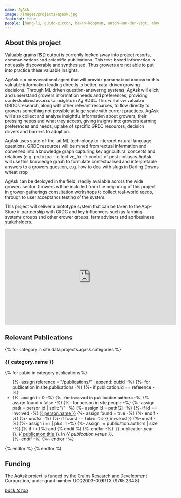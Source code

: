 ```yaml
---
name: AgAsk
image: /images/projects/agask.jpg
featured: true
people: [hang-li, guido-zuccon, bevan-koopman, anton-van-der-vegt, ahmed-mourad]
---
```


## About this project

Valuable grains R&D output is currently locked away into project reports, communications and scientific publications. This text-based information is not easily discoverable and synthesised. Thus growers are not able to put into practice these valuable insights.

AgAsk is a conversational agent that will provide personalised access to this valuable information leading directly to better, data-driven growing decisions. Through ML driven question-answering systems, AgAsk will elicit and understand growers information needs and preferences, providing contextualised access to insights in Ag RD&E. This will allow valuable GRDCs research, along with other relevant resources, to flow directly to growers  something not possible at large scale with current practices. AgAsk will also collect and analyse insightful information about growers, their pressing needs and what they access, giving insights into growers learning preferences and needs, uptake of specific GRDC resources, decision drivers and barriers to adoption.

AgAsk uses state-of-the-art ML technology to interpret natural language questions. GRDC resources will be mined from textual information and converted into a knowledge graph capturing key agricultural concepts and relations (e.g. protozoa --effective_for--> control of pest molluscs AgAsk will use this knowledge graph to formulate contextualised and interpretable answers to a growers question, e.g. how to deal with slugs in Darling Downs wheat crop

AgAsk can be deployed in the field, readily available across the wide growers sector. Growers will be included from the beginning of this project in grower-gatherings  consultation workshops to collect real-world needs, through to user acceptance testing of the system.

This project will deliver a prototype system that can be taken to the App-Store in partnership with GRDC and key influencers such as farming systems groups and other grower groups, farm advisers and agribusiness stakeholders.

<iframe width="560" height="315" src="https://www.youtube-nocookie.com/embed/uItp9LsC1UE" frameborder="0" allow="accelerometer; autoplay; encrypted-media; gyroscope; picture-in-picture" allowfullscreen></iframe>

## Relevant Publications 

{% for category in site.data.projects.agask.categories %}

### {{ category.name }}

{% for pubid in category.publications %}
<ul>
    {%- assign reference =  "/publications/" | append: pubid -%}
    {%- for publication in site.publications -%}
        {%- if publication.id == reference -%}
            <li>
            {%- assign i = 0 -%}
            {%- for involved in publication.authors -%}
                {%- assign found = false -%}
                {%- for person in site.people -%}
                    {%- assign path = person.id | split: "/" -%}
                    {%- assign id = path[2] -%}
                    {%- if id == involved -%}
                        <a href="{{ person.id }}">{{ person.name }}</a>
                        {%- assign found = true -%}
                    {%- endif -%}
                {%- endfor -%}
                {%- if found == false -%}
                    {{ involved }}
                {%- endif -%}
                {%- assign i = i | plus: 1 -%}
                {%- assign l = publication.authors | size -%}
                {% if i < l %} and {% endif %}
            {%-endfor -%}.
           {{ publication.year }}.
           <a href="{{ publication.id }}">{{ publication.title }}</a>.
           In <em>{{ publication.venue }}</em>.
           </li>
        {%- endif -%}
    {%- endfor -%}
</ul>
{% endfor %}
{% endfor %}

## Funding

The AgAsk project is funded by the Grains Research and Development Corporation, under grant number UOQ2003-009RTX ($765,234.8).

[_back to top_](#main)
